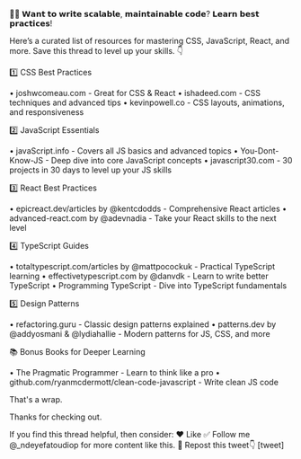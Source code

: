 🧑‍💻 𝗪𝗮𝗻𝘁 𝘁𝗼 𝘄𝗿𝗶𝘁𝗲 𝘀𝗰𝗮𝗹𝗮𝗯𝗹𝗲, 𝗺𝗮𝗶𝗻𝘁𝗮𝗶𝗻𝗮𝗯𝗹𝗲 𝗰𝗼𝗱𝗲? 𝗟𝗲𝗮𝗿𝗻 𝗯𝗲𝘀𝘁 𝗽𝗿𝗮𝗰𝘁𝗶𝗰𝗲𝘀!

Here’s a curated list of resources for mastering CSS, JavaScript, React, and more. Save this thread to level up your skills. 👇


1️⃣ CSS Best Practices

• joshwcomeau.com - Great for CSS & React
• ishadeed.com - CSS techniques and advanced tips
• kevinpowell.co - CSS layouts, animations, and responsiveness


2️⃣ JavaScript Essentials

• javaScript.info - Covers all JS basics and advanced topics
• You-Dont-Know-JS - Deep dive into core JavaScript concepts
• javascript30.com - 30 projects in 30 days to level up your JS skills


3️⃣ React Best Practices

• epicreact.dev/articles by @kentcdodds - Comprehensive React articles
• advanced-react.com by @adevnadia - Take your React skills to the next level


4️⃣ TypeScript Guides

• totaltypescript.com/articles by @mattpocockuk - Practical TypeScript learning
• effectivetypescript.com by @danvdk - Learn to write better TypeScript
• Programming TypeScript - Dive into TypeScript fundamentals


5️⃣ Design Patterns

• refactoring.guru - Classic design patterns explained
• patterns.dev by @addyosmani & @lydiahallie - Modern patterns for JS, CSS, and more


📚 Bonus Books for Deeper Learning

• The Pragmatic Programmer - Learn to think like a pro
• github.com/ryanmcdermott/clean-code-javascript - Write clean JS code


That's a wrap.

Thanks for checking out.

If you find this thread helpful, then consider:
❤️ Like
✅ Follow me @_ndeyefatoudiop for more content like this.
🔁 Repost this tweet👇
[tweet]
